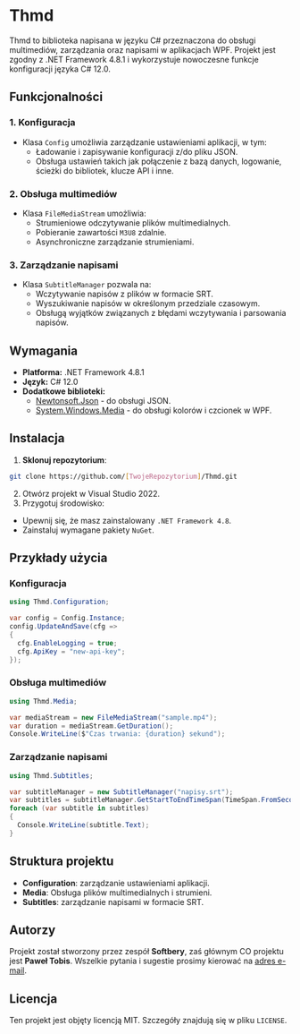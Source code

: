 # Thmd

Thmd to biblioteka napisana w języku C# przeznaczona do obsługi multimediów, zarządzania  oraz napisami w aplikacjach WPF. Projekt jest zgodny z .NET Framework 4.8.1 i wykorzystuje nowoczesne funkcje konfiguracji języka C# 12.0.

## Funkcjonalności

### 1. **Konfiguracja**
- Klasa `Config` umożliwia zarządzanie ustawieniami aplikacji, w tym:
  - Ładowanie i zapisywanie konfiguracji z/do pliku JSON.
  - Obsługa ustawień takich jak połączenie z bazą danych, logowanie, ścieżki do bibliotek, klucze API i inne.

### 2. **Obsługa multimediów**
- Klasa `FileMediaStream` umożliwia:
  - Strumieniowe odczytywanie plików multimedialnych.
  - Pobieranie zawartości `M3U8` zdalnie.
  - Asynchroniczne zarządzanie strumieniami.

### 3. **Zarządzanie napisami**
- Klasa `SubtitleManager` pozwala na:
  - Wczytywanie napisów z plików w formacie SRT.
  - Wyszukiwanie napisów w określonym przedziale czasowym.
  - Obsługą wyjątków związanych z błędami wczytywania i parsowania napisów.

## Wymagania

- **Platforma:** .NET Framework 4.8.1
- **Język:** C# 12.0
- **Dodatkowe biblioteki:**
  - [Newtonsoft.Json](https://www.nuget.org/packages/Newtonsoft.Json) - do obsługi JSON.
  - [System.Windows.Media](https://learn.microsoft.com/en-us/dotnet/api/system.windows.media) - do obsługi kolorów i czcionek w WPF.

## Instalacja

1. **Sklonuj repozytorium**:
```bash
git clone https://github.com/[TwojeRepozytorium]/Thmd.git
```
2. Otwórz projekt w Visual Studio 2022.
3. Przygotuj środowisko:
- Upewnij się, że masz zainstalowany `.NET Framework 4.8`.
- Zainstaluj wymagane pakiety `NuGet`.

## **Przykłady użycia**

### **Konfiguracja**
```csharp
using Thmd.Configuration;

var config = Config.Instance; 
config.UpdateAndSave(cfg => 
{ 
  cfg.EnableLogging = true; 
  cfg.ApiKey = "new-api-key"; 
});
```

### Obsługa multimediów
```csharp
using Thmd.Media;

var mediaStream = new FileMediaStream("sample.mp4"); 
var duration = mediaStream.GetDuration(); 
Console.WriteLine($"Czas trwania: {duration} sekund");
```

### Zarządzanie napisami
```csharp
using Thmd.Subtitles;

var subtitleManager = new SubtitleManager("napisy.srt"); 
var subtitles = subtitleManager.GetStartToEndTimeSpan(TimeSpan.FromSeconds(0), TimeSpan.FromSeconds(60)); 
foreach (var subtitle in subtitles) 
{ 
  Console.WriteLine(subtitle.Text); 
}
```

## Struktura projektu

- **Configuration**: zarządzanie ustawieniami aplikacji.
- **Media**: Obsługa plików multimedialnych i strumieni.
- **Subtitles**: zarządzanie napisami w formacie SRT.

## Autorzy

Projekt został stworzony przez zespół **Softbery**, zaś głównym CO projektu  jest **Paweł Tobis**. Wszelkie pytania i sugestie prosimy kierować na [adres e-mail](mailto:softbery@gmail.com).

## Licencja

Ten projekt jest objęty licencją MIT. Szczegóły znajdują się w pliku `LICENSE`.